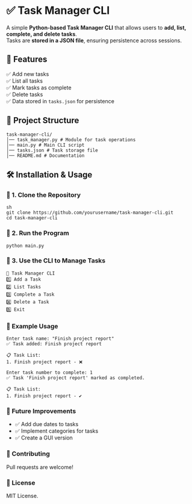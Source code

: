 # ✅ Task Manager CLI

A simple **Python-based Task Manager CLI** that allows users to **add, list, complete, and delete tasks**.  
Tasks are **stored in a JSON file**, ensuring persistence across sessions.

## 🚀 Features
✅ Add new tasks  
✅ List all tasks  
✅ Mark tasks as complete  
✅ Delete tasks  
✅ Data stored in `tasks.json` for persistence  

## 📁 Project Structure
```
task-manager-cli/
│── task_manager.py # Module for task operations
│── main.py # Main CLI script
│── tasks.json # Task storage file
│── README.md # Documentation
```

## 🛠 Installation & Usage
### 🔹 1. Clone the Repository
```
sh
git clone https://github.com/yourusername/task-manager-cli.git
cd task-manager-cli
```
### 🔹 2. Run the Program
```
python main.py
```
### 🔹 3. Use the CLI to Manage Tasks
```
📌 Task Manager CLI
1️⃣ Add a Task
2️⃣ List Tasks
3️⃣ Complete a Task
4️⃣ Delete a Task
5️⃣ Exit
```

### 📌 Example Usage
```
Enter task name: "Finish project report"
✅ Task added: Finish project report

📋 Task List:
1. Finish project report - ❌

Enter task number to complete: 1
✅ Task 'Finish project report' marked as completed.

📋 Task List:
1. Finish project report - ✔️
```
### 🎯 Future Improvements
- ✅ Add due dates to tasks
- ✅ Implement categories for tasks
- ✅ Create a GUI version

### 🤝 Contributing
Pull requests are welcome!

### 📜 License
MIT License.

